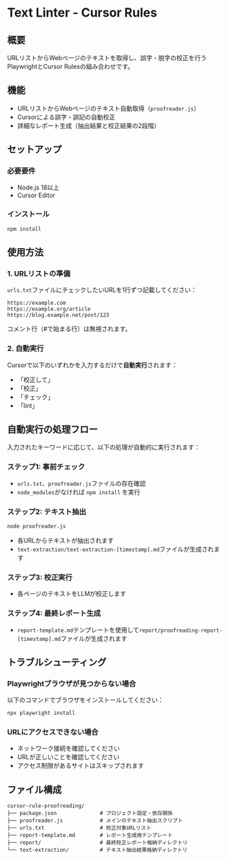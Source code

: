 # Text Linter - Cursor Rules

## 概要

URLリストからWebページのテキストを取得し、誤字・脱字の校正を行うPlaywrightとCursor Rulesの組み合わせです。

## 機能

- URLリストからWebページのテキスト自動取得（`proofreader.js`）
- Cursorによる誤字・誤記の自動校正
- 詳細なレポート生成（抽出結果と校正結果の2段階）

## セットアップ

### 必要要件

- Node.js 18以上
- Cursor Editor

### インストール

```bash
npm install
```

## 使用方法

### 1. URLリストの準備

`urls.txt`ファイルにチェックしたいURLを1行ずつ記載してください：

```
https://example.com
https://example.org/article
https://blog.example.net/post/123
```

コメント行（#で始まる行）は無視されます。

### 2. 自動実行

Cursorで以下のいずれかを入力するだけで**自動実行**されます：

- 「校正して」
- 「校正」  
- 「チェック」
- 「lint」

## 自動実行の処理フロー

入力されたキーワードに応じて、以下の処理が自動的に実行されます：

### ステップ1: 事前チェック
- `urls.txt`、`proofreader.js`ファイルの存在確認
- `node_modules`がなければ `npm install` を実行

### ステップ2: テキスト抽出
```bash
node proofreader.js
```
- 各URLからテキストが抽出されます
- `text-extraction/text-extraction-[timestamp].md`ファイルが生成されます

### ステップ3: 校正実行
- 各ページのテキストをLLMが校正します

### ステップ4: 最終レポート生成
- `report-template.md`テンプレートを使用して`report/proofreading-report-[timestamp].md`ファイルが生成されます


## トラブルシューティング

### Playwrightブラウザが見つからない場合

以下のコマンドでブラウザをインストールしてください：

```bash
npx playwright install
```

### URLにアクセスできない場合

- ネットワーク接続を確認してください
- URLが正しいことを確認してください
- アクセス制限があるサイトはスキップされます

## ファイル構成

```
cursor-rule-proofreading/
├── package.json              # プロジェクト設定・依存関係
├── proofreader.js            # メインのテキスト抽出スクリプト
├── urls.txt                  # 校正対象URLリスト
├── report-template.md        # レポート生成用テンプレート
├── report/                   # 最終校正レポート格納ディレクトリ
└── text-extraction/          # テキスト抽出結果格納ディレクトリ
```
